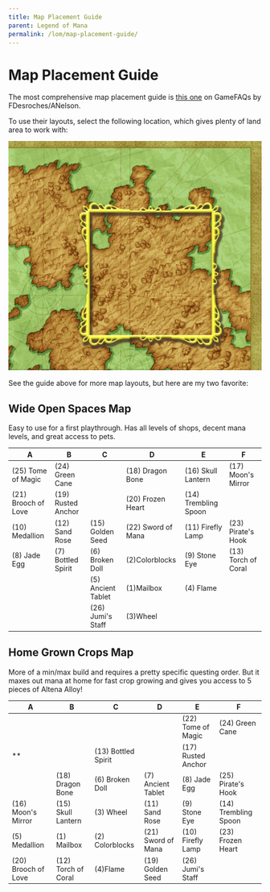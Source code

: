 ```yaml
---
title: Map Placement Guide
parent: Legend of Mana
permalink: /lom/map-placement-guide/
---
```


# Map Placement Guide

The most comprehensive map placement guide is [this one](https://gamefaqs.gamespot.com/ps/256525-legend-of-mana/faqs/10037) on GameFAQs by FDesroches/ANelson.

To use their layouts, select the following location, which gives plenty of land area to work with:

![Legend of Mana Map](/images/lom/lom-map.jpg)

See the guide above for more map layouts, but here are my two favorite:

## Wide Open Spaces Map

Easy to use for a first playthrough. Has all levels of shops, decent mana levels, and great access to pets.

| A | B | C | D | E | F |
|-|-|-|-|-|-|                   
|(25) Tome of Magic|(24) Green Cane| |(18) Dragon Bone|(16) Skull Lantern|(17) Moon's Mirror|
|(21) Brooch of Love|(19) Rusted Anchor| |(20) Frozen Heart|(14) Trembling Spoon| |
|(10) Medallion|(12) Sand Rose|(15) Golden Seed|(22) Sword of Mana|(11) Firefly Lamp|(23) Pirate's Hook|
|(8) Jade Egg|(7) Bottled Spirit|(6) Broken Doll|(2)Colorblocks|(9) Stone Eye|(13) Torch of Coral|
| | |(5) Ancient Tablet|(1)Mailbox|(4) Flame| |
| | |(26) Jumi's Staff|(3)Wheel| | |

## Home Grown Crops Map

More of a min/max build and requires a pretty specific questing order. But it maxes out mana at home for fast crop growing and gives you access to 5 pieces of Altena Alloy!

| A | B | C | D | E | F |
|-|-|-|-|-|-|                   
|  |  |  |  |(22) Tome of Magic|(24) Green Cane|
|**|  |(13) Bottled Spirit|  |(17) Rusted Anchor|  |
|  |(18) Dragon Bone|(6) Broken Doll|(7) Ancient Tablet|(8) Jade Egg|(25) Pirate's Hook|
|(16) Moon's Mirror|(15) Skull Lantern|(3) Wheel|(11) Sand Rose|(9) Stone Eye|(14) Trembling Spoon|                   
|(5) Medallion|(1) Mailbox|(2) Colorblocks|(21) Sword of Mana|(10) Firefly Lamp|(23) Frozen Heart|
|(20) Brooch of Love|(12) Torch of Coral|(4)Flame|(19) Golden Seed|(26) Jumi's Staff|  |